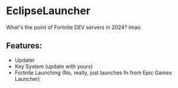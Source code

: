 # EclipseLauncher
What's the point of Fortnite DEV servers in 2024? lmao.

## Features:
- Updater
- Key System (update with yours)
- Fortnite Launching (No, really, just launches fn from Epic Games Launcher)
